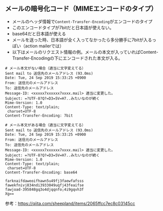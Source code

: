 ## メールの暗号化コード（MIMEエンコードのタイプ）
- メールのヘッダ情報で`Content-Transfer-Encoding`がエンコードのタイプ
- このエンコードタイプが7bitだと日本語が使えない。
- base64だと日本語が使える
- メールを送った時、日本語が全く入ってなかったら多分勝手に7bitが入るっぽい（action mailerでは）
- 以下はメールのリクエスト情報の例。メールの本文が入っていればContent-Transfer-Encodingの下にエンコードされた本文が入る。
```
# メール本文がない場合（適当に文字変えてる）
Sent mail to 送信先のメールアドレス (93.0ms)
Date: Tue, 24 Sep 2019 15:33:25 +0900
From: 送信元のメールアドレス
To: 送信先のメールアドレス
Message-ID: <xxxxx7xxxxxx7xxxx.mail> 適当に変更した。
Subject: =?UTF-8?Q?=D3=5V=H7..みたいなのが続く
Mime-Version: 1.0
Content-Type: text/plain;
 charset=UTF-8
Content-Transfer-Encoding: 7bit
```

```
# メール本文がある場合（適当に文字変えてる）
Sent mail to 送信先のメールアドレス (93.0ms)
Date: Tue, 24 Sep 2019 15:33:25 +0900
From: 送信元のメールアドレス
To: 送信先のメールアドレス
Message-ID: <xxxxx7xxxxxx7xxxx.mail> 適当に変更した。
Subject: =?UTF-8?Q?=D3=5V=H7..みたいなのが続く
Mime-Version: 1.0
Content-Type: text/plain;
 charset=UTF-8
Content-Transfer-Encoding: base64

farknaifdaweoifhawn5u49fj3faewfafsss
fawekfnivj834ndi3933049uqfj43feaifse
fawjoad-395848gq3o4djqqnfo;4i9gqvh3f
Xg==
```

参考：https://qiita.com/sheepland/items/2065ffcc7ec8c03145cc
